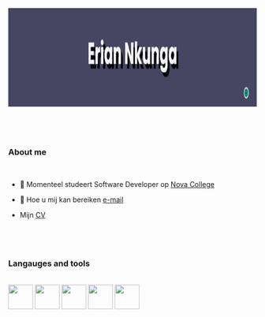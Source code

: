 <img src= "banner1.png" height = 200/> 

#

<br>


### About me 

<br>

- 🏫  Momenteel studeert Software Developer op [Nova College](https://www.novacollege.nl/) 
  
- 📧 Hoe u mij kan bereiken [e-mail](mailto:enkunga417@student.novacollege.nl)
  
- Mijn [CV](https://flowcv.com/resume/bww08p1s15)
#
<br>

### Langauges and tools
<br>
<img src="https://cdn.jsdelivr.net/gh/devicons/devicon/icons/csharp/csharp-original.svg" width="50" height="50"/>
<img src="https://cdn.jsdelivr.net/gh/devicons/devicon/icons/php/php-original.svg" width="50" height="50"/>
<img src="https://cdn.jsdelivr.net/gh/devicons/devicon/icons/html5/html5-plain-wordmark.svg" width="50" height="50" />

<img src="https://cdn.jsdelivr.net/gh/devicons/devicon/icons/css3/css3-plain-wordmark.svg" width = "50" height= "50"/>
<img src="https://cdn.jsdelivr.net/gh/devicons/devicon/icons/bootstrap/bootstrap-original-wordmark.svg" width = "50" height= "50"/>
          
          
          
